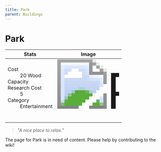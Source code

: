 ```yaml
---
title: Park
parent: Buildings
---
```

# Park

[//]: # (Pre-generated content)
<table><thead><tr><th>Stats</th><th>Image</th></tr></thead><tbody><tr><td><dl><dt>Cost</dt><dd>20 Wood</dd><dt>Capacity</dt><dd></dd><dt>Research Cost</dt><dd>5</dd><dt>Category</dt><dd>Entertainment</dd></dl></td><td><style>.building-image {width: 200px;height: 200px;overflow: hidden;position: relative;}.building-image img {image-rendering: pixelated;object-fit: none;transform: scale(10);transform-origin: left top;position: absolute;left: 0;top: 0;}</style><div class="building-image"><img style="object-position: -680px -955px;" src="https://tfe2-wiki.github.io/assets/sprites.png" alt="Park Back"><img style="object-position: -658px -955px;" src="https://tfe2-wiki.github.io/assets/sprites.png" alt="Park"></div></td></tr></tbody></table><blockquote><i>"A nice place to relax."</i></blockquote>

The page for Park is in need of content. Please help by contributing to the wiki!
